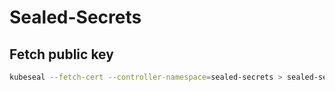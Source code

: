# Sealed-Secrets

## Fetch public key

```bash
kubeseal --fetch-cert --controller-namespace=sealed-secrets > sealed-secrets-public-key.pem
```
